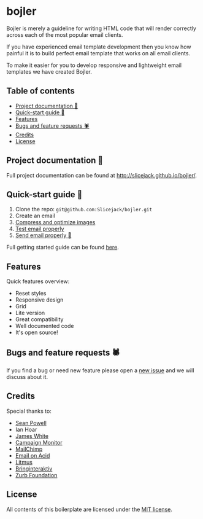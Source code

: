 # bojler
Bojler is merely a guideline for writing HTML code that will render correctly across each of the most popular email clients.

If you have experienced email template development then you know how painful it is to build perfect email template that works on all email clients.

To make it easier for you to develop responsive and lightweight email templates we have created Bojler.

## Table of contents
- [Project documentation 📖]()
- [Quick-start guide 🚀]()
- [Features]()
- [Bugs and feature requests 🕷️]()
- [Credits]()
- [License]()

## Project documentation 📖
Full project documentation can be found at http://slicejack.github.io/bojler/.

## Quick-start guide 🚀
1. Clone the repo: `git@github.com:Slicejack/bojler.git`
2. Create an email
3. [Compress and optimize images](http://slicejack.github.io/bojler/#compress-and-optimize-your-images)
4. [Test email properly](http://slicejack.github.io/bojler/#test-your-email-properly)
5. [Send email properly 🎉](http://slicejack.github.io/bojler/#send-your-email-properly)

Full getting started guide can be found [here](http://slicejack.github.io/bojler/#getting-started).

## Features
Quick features overview:
- Reset styles
- Responsive design
- Grid
- Lite version
- Great compatibility
- Well documented code
- It's open source!

## Bugs and feature requests 🕷️
If you find a bug or need new feature please open a [new issue](https://github.com/Slicejack/bojler/issues) and we will discuss about it.

## Credits
Special thanks to:
- [Sean Powell](https://github.com/seanpowell/Email-Boilerplate)
- Ian Hoar
- [James White](https://blog.jmwhite.co.uk)
- [Campaign Monitor](https://www.campaignmonitor.com/)
- [MailChimp](http://www.mailchimp.com/)
- [Email on Acid](http://www.emailology.org/#1)
- [Litmus](http://litmus.com)
- [Bringinteraktiv](http://removebluelinks.com)
- [Zurb Foundation](http://foundation.zurb.com/emails.html)

## License
All contents of this boilerplate are licensed under the [MIT license](https://github.com/Slicejack/bojler/blob/master/LICENSE).
